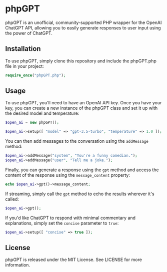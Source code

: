 # phpGPT

phpGPT is an unofficial, community-supported PHP wrapper for the OpenAI ChatGPT API, allowing you to easily generate responses to user input using the power of ChatGPT.

## Installation

To use phpGPT, simply clone this repository and include the phpGPT.php file in your project:

```php
require_once("phpGPT.php");
```

## Usage

To use phpGPT, you'll need to have an OpenAI API key. Once you have your key, you can create a new instance of the phpGPT class and set it up with the desired model and temperature:

```php
$open_ai = new phpGPT();
```

```php
$open_ai->setup([ "model" => "gpt-3.5-turbo", "temperature" => 1.0 ]);
```

You can then add messages to the conversation using the ```addMessage``` method:

```php
$open_ai->addMessage("system", "You're a funny comedian.");
$open_ai->addMessage("user", "Tell me a joke.");
```

Finally, you can generate a response using the ```gpt``` method and access the content of the response using the ```message_content``` property:

```php
echo $open_ai->gpt()->message_content;
```

If streaming, simply call the ```gpt``` method to echo the results wherever it's called:

```php
$open_ai->gpt();
```

If you'd like ChatGPT to respond with minimal commentary and explanations, simply set the ```concise``` parameter to ```true```:

```php
$open_ai->setup([ "concise" => true ]);
```

## License

phpGPT is released under the MIT License. See LICENSE for more information.
